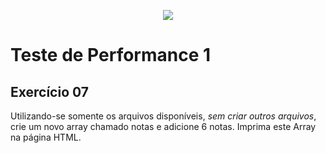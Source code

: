 <p align="center">
    <img src="https://www.infnet.edu.br/infnet/wp-content/themes/infnet.homepage//assets/img/LogoInfnetRodape.png"/>
</p>

# Teste de Performance 1

## Exercício 07

Utilizando-se somente os arquivos disponíveis, _sem criar outros arquivos_, crie um novo array chamado notas e adicione 6 notas. Imprima este Array na página HTML.
